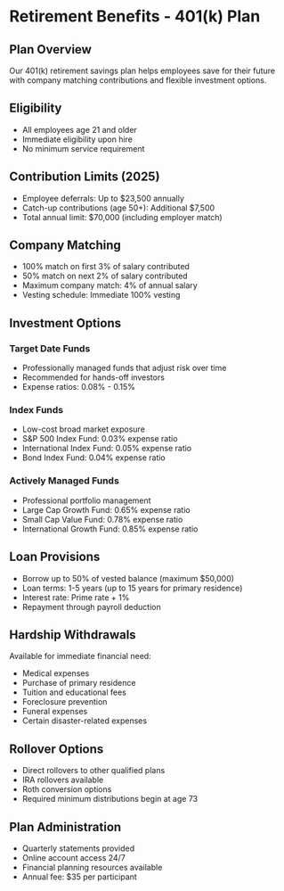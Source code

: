 # Retirement Benefits - 401(k) Plan

## Plan Overview
Our 401(k) retirement savings plan helps employees save for their future with company matching contributions and flexible investment options.

## Eligibility
- All employees age 21 and older
- Immediate eligibility upon hire
- No minimum service requirement

## Contribution Limits (2025)
- Employee deferrals: Up to $23,500 annually
- Catch-up contributions (age 50+): Additional $7,500
- Total annual limit: $70,000 (including employer match)

## Company Matching
- 100% match on first 3% of salary contributed
- 50% match on next 2% of salary contributed
- Maximum company match: 4% of annual salary
- Vesting schedule: Immediate 100% vesting

## Investment Options

### Target Date Funds
- Professionally managed funds that adjust risk over time
- Recommended for hands-off investors
- Expense ratios: 0.08% - 0.15%

### Index Funds
- Low-cost broad market exposure
- S&P 500 Index Fund: 0.03% expense ratio
- International Index Fund: 0.05% expense ratio
- Bond Index Fund: 0.04% expense ratio

### Actively Managed Funds
- Professional portfolio management
- Large Cap Growth Fund: 0.65% expense ratio
- Small Cap Value Fund: 0.78% expense ratio
- International Growth Fund: 0.85% expense ratio

## Loan Provisions
- Borrow up to 50% of vested balance (maximum $50,000)
- Loan terms: 1-5 years (up to 15 years for primary residence)
- Interest rate: Prime rate + 1%
- Repayment through payroll deduction

## Hardship Withdrawals
Available for immediate financial need:
- Medical expenses
- Purchase of primary residence
- Tuition and educational fees
- Foreclosure prevention
- Funeral expenses
- Certain disaster-related expenses

## Rollover Options
- Direct rollovers to other qualified plans
- IRA rollovers available
- Roth conversion options
- Required minimum distributions begin at age 73

## Plan Administration
- Quarterly statements provided
- Online account access 24/7
- Financial planning resources available
- Annual fee: $35 per participant
